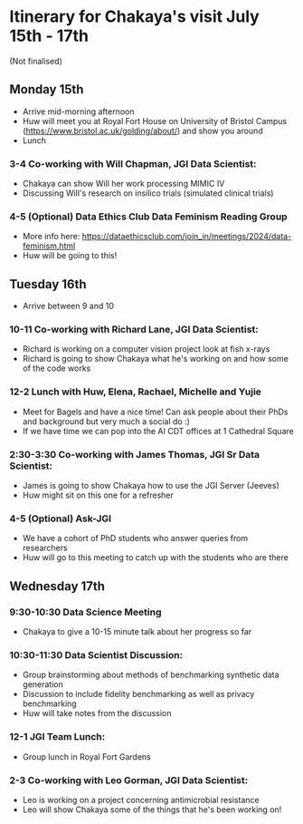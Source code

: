 # Itinerary for Chakaya's visit July 15th - 17th 
(Not finalised)

## Monday 15th
- Arrive mid-morning afternoon
- Huw will meet you at Royal Fort House on University of Bristol Campus (https://www.bristol.ac.uk/golding/about/) and show you around
- Lunch

### 3-4 Co-working with Will Chapman, JGI Data Scientist: 
- Chakaya can show Will her work processing MIMIC IV
- Discussing Will's research on insilico trials (simulated clinical trials)

### 4-5 (Optional) Data Ethics Club Data Feminism Reading Group
- More info here: https://dataethicsclub.com/join_in/meetings/2024/data-feminism.html
- Huw will be going to this!

## Tuesday 16th
- Arrive between 9 and 10

### 10-11 Co-working with Richard Lane, JGI Data Scientist:
- Richard is working on a computer vision project look at fish x-rays
- Richard is going to show Chakaya what he's working on and how some of the code works

### 12-2 Lunch with Huw, Elena, Rachael, Michelle and Yujie
- Meet for Bagels and have a nice time! Can ask people about their PhDs and background but very much a social do :)
- If we have time we can pop into the AI CDT offices at 1 Cathedral Square

### 2:30-3:30 Co-working with James Thomas, JGI Sr Data Scientist:
- James is going to show Chakaya how to use the JGI Server (Jeeves)
- Huw might sit on this one for a refresher

### 4-5 (Optional) Ask-JGI
- We have a cohort of PhD students who answer queries from researchers
- Huw will go to this meeting to catch up with the students who are there
  
## Wednesday 17th

### 9:30-10:30 Data Science Meeting
- Chakaya to give a 10-15 minute talk about her progress so far

### 10:30-11:30 Data Scientist Discussion:
- Group brainstorming about methods of benchmarking synthetic data generation
- Discussion to include fidelity benchmarking as well as privacy benchmarking
- Huw will take notes from the discussion

### 12-1 JGI Team Lunch:
- Group lunch in Royal Fort Gardens

### 2-3 Co-working with Leo Gorman, JGI Data Scientist:
- Leo is working on a project concerning antimicrobial resistance
- Leo will show Chakaya some of the things that he's been working on!
